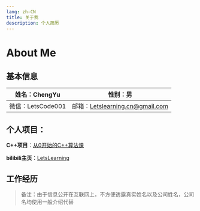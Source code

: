 ```yaml
---
lang: zh-CN
title: 关于我
description: 个人简历
---
```


# About Me

## 基本信息

| 姓名：ChengYu     | 性别：男                        |
| ----------------- | ------------------------------- |
| 微信：LetsCode001 | 邮箱：Letslearning.cn@gmail.com |

## 个人项目：

**C++项目**：[从0开始的C++算法课](https://space.bilibili.com/25488437/channel/collectiondetail?sid=1830481)

**bilibili主页**：[LetsLearning](https://space.bilibili.com/25488437?spm_id_from=333.1007.0.0)

## 工作经历

> 备注：由于信息公开在互联网上，不方便透露真实姓名以及公司姓名，公司名均使用一般介绍代替

